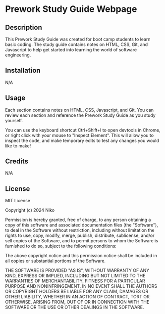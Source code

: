 # Prework Study Guide Webpage

## Description

This Prework Study Guide was created for boot camp students to learn basic coding. The study guide contains notes on HTML, CSS, Git, and Javascript to help get started into learning the world of software engineering. 

## Installation

N/A

## Usage

Each section contains notes on HTML, CSS, Javascript, and Git. You can review each section and reference the Prework Study Guide as you study yourself. 

You can use the keyboard shortcut Ctrl+Shift+I to open devtools in Chrome, or right click with your mouse to "Inspect Element". This will allow you to inspect the code, and make temporary edits to test any changes you would like to make!

## Credits

N/A

## License

MIT License

Copyright (c) 2024 Niko

Permission is hereby granted, free of charge, to any person obtaining a copy
of this software and associated documentation files (the "Software"), to deal
in the Software without restriction, including without limitation the rights
to use, copy, modify, merge, publish, distribute, sublicense, and/or sell
copies of the Software, and to permit persons to whom the Software is
furnished to do so, subject to the following conditions:

The above copyright notice and this permission notice shall be included in all
copies or substantial portions of the Software.

THE SOFTWARE IS PROVIDED "AS IS", WITHOUT WARRANTY OF ANY KIND, EXPRESS OR
IMPLIED, INCLUDING BUT NOT LIMITED TO THE WARRANTIES OF MERCHANTABILITY,
FITNESS FOR A PARTICULAR PURPOSE AND NONINFRINGEMENT. IN NO EVENT SHALL THE
AUTHORS OR COPYRIGHT HOLDERS BE LIABLE FOR ANY CLAIM, DAMAGES OR OTHER
LIABILITY, WHETHER IN AN ACTION OF CONTRACT, TORT OR OTHERWISE, ARISING FROM,
OUT OF OR IN CONNECTION WITH THE SOFTWARE OR THE USE OR OTHER DEALINGS IN THE
SOFTWARE.